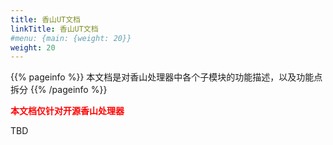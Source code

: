 ```yaml
---
title: 香山UT文档
linkTitle: 香山UT文档
#menu: {main: {weight: 20}}
weight: 20
---
```


{{% pageinfo %}}
本文档是对香山处理器中各个子模块的功能描述，以及功能点拆分
{{% /pageinfo %}}


**<span style="color:red;">本文档仅针对开源香山处理器</span>**


TBD
